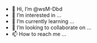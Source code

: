 - 👋 Hi, I’m @wsM-Dbd
- 👀 I’m interested in ...
- 🌱 I’m currently learning ...
- 💞️ I’m looking to collaborate on ...
- 📫 How to reach me ...

<!---
wsM-Dbd/wsM-Dbd is a ✨ special ✨ repository because its `README.md` (this file) appears on your GitHub profile.
You can click the Preview link to take a look at your changes.
--->
